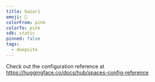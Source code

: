 ```yaml
---
title: bazar1
emoji: 🐳
colorFrom: pink
colorTo: pink
sdk: static
pinned: false
tags:
  - deepsite
---
```


Check out the configuration reference at https://huggingface.co/docs/hub/spaces-config-reference